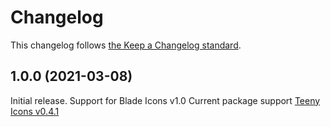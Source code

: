 # Changelog

This changelog follows [the Keep a Changelog standard](https://keepachangelog.com).
## 1.0.0 (2021-03-08)

Initial release.
Support for Blade Icons v1.0
Current package support [Teeny Icons v0.4.1](https://github.com/teenyicons/teenyicons/releases/tag/v0.4.1)
